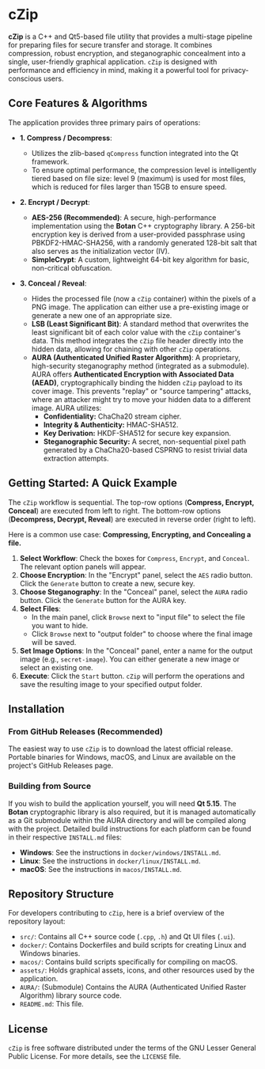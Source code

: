 # cZip

**cZip** is a C++ and Qt5-based file utility that provides a multi-stage pipeline for preparing files for secure transfer and storage. It combines compression, robust encryption, and steganographic concealment into a single, user-friendly graphical application. `cZip` is designed with performance and efficiency in mind, making it a powerful tool for privacy-conscious users.

## Core Features & Algorithms

The application provides three primary pairs of operations:

* **1. Compress / Decompress**:
    * Utilizes the zlib-based `qCompress` function integrated into the Qt framework.
    * To ensure optimal performance, the compression level is intelligently tiered based on file size: level 9 (maximum) is used for most files, which is reduced for files larger than 15GB to ensure speed.

* **2. Encrypt / Decrypt**:
    * **AES-256 (Recommended)**: A secure, high-performance implementation using the **Botan** C++ cryptography library. A 256-bit encryption key is derived from a user-provided passphrase using PBKDF2-HMAC-SHA256, with a randomly generated 128-bit salt that also serves as the initialization vector (IV).
    * **SimpleCrypt**: A custom, lightweight 64-bit key algorithm for basic, non-critical obfuscation.

* **3. Conceal / Reveal**:
    * Hides the processed file (now a `cZip` container) within the pixels of a PNG image. The application can either use a pre-existing image or generate a new one of an appropriate size.
    * **LSB (Least Significant Bit)**: A standard method that overwrites the least significant bit of each color value with the `cZip` container's data. This method integrates the `cZip` file header directly into the hidden data, allowing for chaining with other `cZip` operations.
    * **AURA (Authenticated Unified Raster Algorithm)**: A proprietary, high-security steganography method (integrated as a submodule). AURA offers **Authenticated Encryption with Associated Data (AEAD)**, cryptographically binding the hidden `cZip` payload to its cover image. This prevents "replay" or "source tampering" attacks, where an attacker might try to move your hidden data to a different image. AURA utilizes:
        * **Confidentiality:** ChaCha20 stream cipher.
        * **Integrity & Authenticity:** HMAC-SHA512.
        * **Key Derivation:** HKDF-SHA512 for secure key expansion.
        * **Steganographic Security:** A secret, non-sequential pixel path generated by a ChaCha20-based CSPRNG to resist trivial data extraction attempts.

## Getting Started: A Quick Example

The `cZip` workflow is sequential. The top-row options (**Compress, Encrypt, Conceal**) are executed from left to right. The bottom-row options (**Decompress, Decrypt, Reveal**) are executed in reverse order (right to left).

Here is a common use case: **Compressing, Encrypting, and Concealing a file.**

1.  **Select Workflow**: Check the boxes for `Compress`, `Encrypt`, and `Conceal`. The relevant option panels will appear.
2.  **Choose Encryption**: In the "Encrypt" panel, select the `AES` radio button. Click the `Generate` button to create a new, secure key.
3.  **Choose Steganography**: In the "Conceal" panel, select the `AURA` radio button. Click the `Generate` button for the AURA key.
4.  **Select Files**:
    * In the main panel, click `Browse` next to "input file" to select the file you want to hide.
    * Click `Browse` next to "output folder" to choose where the final image will be saved.
5.  **Set Image Options**: In the "Conceal" panel, enter a name for the output image (e.g., `secret-image`). You can either generate a new image or select an existing one.
6.  **Execute**: Click the `Start` button. `cZip` will perform the operations and save the resulting image to your specified output folder.

## Installation

### From GitHub Releases (Recommended)

The easiest way to use `cZip` is to download the latest official release. Portable binaries for Windows, macOS, and Linux are available on the project's GitHub Releases page.

### Building from Source

If you wish to build the application yourself, you will need **Qt 5.15**. The **Botan** cryptographic library is also required, but it is managed automatically as a Git submodule within the AURA directory and will be compiled along with the project. Detailed build instructions for each platform can be found in their respective `INSTALL.md` files:

* **Windows**: See the instructions in `docker/windows/INSTALL.md`.
* **Linux**: See the instructions in `docker/linux/INSTALL.md`.
* **macOS**: See the instructions in `macos/INSTALL.md`.

## Repository Structure

For developers contributing to `cZip`, here is a brief overview of the repository layout:

* `src/`: Contains all C++ source code (`.cpp`, `.h`) and Qt UI files (`.ui`).
* `docker/`: Contains Dockerfiles and build scripts for creating Linux and Windows binaries.
* `macos/`: Contains build scripts specifically for compiling on macOS.
* `assets/`: Holds graphical assets, icons, and other resources used by the application.
* `AURA/`: (Submodule) Contains the AURA (Authenticated Unified Raster Algorithm) library source code.
* `README.md`: This file.

## License

`cZip` is free software distributed under the terms of the GNU Lesser General Public License. For more details, see the `LICENSE` file.